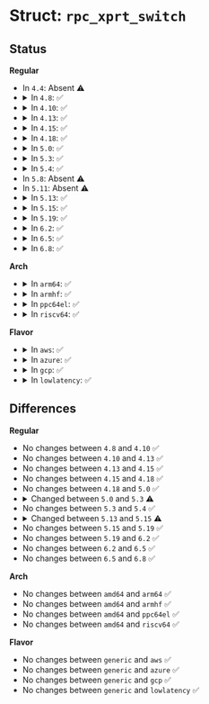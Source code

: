 # Struct: <code>rpc_xprt_switch</code>

## Status
<b>Regular</b>
<ul>
<li>
In <code>4.4</code>: Absent ⚠️
</li>
<li>
<details>
<summary>In <code>4.8</code>: ✅</summary>

```c
struct rpc_xprt_switch {
    spinlock_t xps_lock;
    struct kref xps_kref;
    unsigned int xps_nxprts;
    struct list_head xps_xprt_list;
    struct net *xps_net;
    const struct rpc_xprt_iter_ops *xps_iter_ops;
    struct callback_head xps_rcu;
};
```
</details>
</li>
<li>
<details>
<summary>In <code>4.10</code>: ✅</summary>

```c
struct rpc_xprt_switch {
    spinlock_t xps_lock;
    struct kref xps_kref;
    unsigned int xps_nxprts;
    struct list_head xps_xprt_list;
    struct net *xps_net;
    const struct rpc_xprt_iter_ops *xps_iter_ops;
    struct callback_head xps_rcu;
};
```
</details>
</li>
<li>
<details>
<summary>In <code>4.13</code>: ✅</summary>

```c
struct rpc_xprt_switch {
    spinlock_t xps_lock;
    struct kref xps_kref;
    unsigned int xps_nxprts;
    struct list_head xps_xprt_list;
    struct net *xps_net;
    const struct rpc_xprt_iter_ops *xps_iter_ops;
    struct callback_head xps_rcu;
};
```
</details>
</li>
<li>
<details>
<summary>In <code>4.15</code>: ✅</summary>

```c
struct rpc_xprt_switch {
    spinlock_t xps_lock;
    struct kref xps_kref;
    unsigned int xps_nxprts;
    struct list_head xps_xprt_list;
    struct net *xps_net;
    const struct rpc_xprt_iter_ops *xps_iter_ops;
    struct callback_head xps_rcu;
};
```
</details>
</li>
<li>
<details>
<summary>In <code>4.18</code>: ✅</summary>

```c
struct rpc_xprt_switch {
    spinlock_t xps_lock;
    struct kref xps_kref;
    unsigned int xps_nxprts;
    struct list_head xps_xprt_list;
    struct net *xps_net;
    const struct rpc_xprt_iter_ops *xps_iter_ops;
    struct callback_head xps_rcu;
};
```
</details>
</li>
<li>
<details>
<summary>In <code>5.0</code>: ✅</summary>

```c
struct rpc_xprt_switch {
    spinlock_t xps_lock;
    struct kref xps_kref;
    unsigned int xps_nxprts;
    struct list_head xps_xprt_list;
    struct net *xps_net;
    const struct rpc_xprt_iter_ops *xps_iter_ops;
    struct callback_head xps_rcu;
};
```
</details>
</li>
<li>
<details>
<summary>In <code>5.3</code>: ✅</summary>

```c
struct rpc_xprt_switch {
    spinlock_t xps_lock;
    struct kref xps_kref;
    unsigned int xps_nxprts;
    unsigned int xps_nactive;
    atomic_long_t xps_queuelen;
    struct list_head xps_xprt_list;
    struct net *xps_net;
    const struct rpc_xprt_iter_ops *xps_iter_ops;
    struct callback_head xps_rcu;
};
```
</details>
</li>
<li>
<details>
<summary>In <code>5.4</code>: ✅</summary>

```c
struct rpc_xprt_switch {
    spinlock_t xps_lock;
    struct kref xps_kref;
    unsigned int xps_nxprts;
    unsigned int xps_nactive;
    atomic_long_t xps_queuelen;
    struct list_head xps_xprt_list;
    struct net *xps_net;
    const struct rpc_xprt_iter_ops *xps_iter_ops;
    struct callback_head xps_rcu;
};
```
</details>
</li>
<li>
In <code>5.8</code>: Absent ⚠️
</li>
<li>
In <code>5.11</code>: Absent ⚠️
</li>
<li>
<details>
<summary>In <code>5.13</code>: ✅</summary>

```c
struct rpc_xprt_switch {
    spinlock_t xps_lock;
    struct kref xps_kref;
    unsigned int xps_nxprts;
    unsigned int xps_nactive;
    atomic_long_t xps_queuelen;
    struct list_head xps_xprt_list;
    struct net *xps_net;
    const struct rpc_xprt_iter_ops *xps_iter_ops;
    struct callback_head xps_rcu;
};
```
</details>
</li>
<li>
<details>
<summary>In <code>5.15</code>: ✅</summary>

```c
struct rpc_xprt_switch {
    spinlock_t xps_lock;
    struct kref xps_kref;
    unsigned int xps_id;
    unsigned int xps_nxprts;
    unsigned int xps_nactive;
    unsigned int xps_nunique_destaddr_xprts;
    atomic_long_t xps_queuelen;
    struct list_head xps_xprt_list;
    struct net *xps_net;
    const struct rpc_xprt_iter_ops *xps_iter_ops;
    struct rpc_sysfs_xprt_switch *xps_sysfs;
    struct callback_head xps_rcu;
};
```
</details>
</li>
<li>
<details>
<summary>In <code>5.19</code>: ✅</summary>

```c
struct rpc_xprt_switch {
    spinlock_t xps_lock;
    struct kref xps_kref;
    unsigned int xps_id;
    unsigned int xps_nxprts;
    unsigned int xps_nactive;
    unsigned int xps_nunique_destaddr_xprts;
    atomic_long_t xps_queuelen;
    struct list_head xps_xprt_list;
    struct net *xps_net;
    const struct rpc_xprt_iter_ops *xps_iter_ops;
    struct rpc_sysfs_xprt_switch *xps_sysfs;
    struct callback_head xps_rcu;
};
```
</details>
</li>
<li>
<details>
<summary>In <code>6.2</code>: ✅</summary>

```c
struct rpc_xprt_switch {
    spinlock_t xps_lock;
    struct kref xps_kref;
    unsigned int xps_id;
    unsigned int xps_nxprts;
    unsigned int xps_nactive;
    unsigned int xps_nunique_destaddr_xprts;
    atomic_long_t xps_queuelen;
    struct list_head xps_xprt_list;
    struct net *xps_net;
    const struct rpc_xprt_iter_ops *xps_iter_ops;
    struct rpc_sysfs_xprt_switch *xps_sysfs;
    struct callback_head xps_rcu;
};
```
</details>
</li>
<li>
<details>
<summary>In <code>6.5</code>: ✅</summary>

```c
struct rpc_xprt_switch {
    spinlock_t xps_lock;
    struct kref xps_kref;
    unsigned int xps_id;
    unsigned int xps_nxprts;
    unsigned int xps_nactive;
    unsigned int xps_nunique_destaddr_xprts;
    atomic_long_t xps_queuelen;
    struct list_head xps_xprt_list;
    struct net *xps_net;
    const struct rpc_xprt_iter_ops *xps_iter_ops;
    struct rpc_sysfs_xprt_switch *xps_sysfs;
    struct callback_head xps_rcu;
};
```
</details>
</li>
<li>
<details>
<summary>In <code>6.8</code>: ✅</summary>

```c
struct rpc_xprt_switch {
    spinlock_t xps_lock;
    struct kref xps_kref;
    unsigned int xps_id;
    unsigned int xps_nxprts;
    unsigned int xps_nactive;
    unsigned int xps_nunique_destaddr_xprts;
    atomic_long_t xps_queuelen;
    struct list_head xps_xprt_list;
    struct net *xps_net;
    const struct rpc_xprt_iter_ops *xps_iter_ops;
    struct rpc_sysfs_xprt_switch *xps_sysfs;
    struct callback_head xps_rcu;
};
```
</details>
</li>
</ul>
<b>Arch</b>
<ul>
<li>
<details>
<summary>In <code>arm64</code>: ✅</summary>

```c
struct rpc_xprt_switch {
    spinlock_t xps_lock;
    struct kref xps_kref;
    unsigned int xps_nxprts;
    unsigned int xps_nactive;
    atomic_long_t xps_queuelen;
    struct list_head xps_xprt_list;
    struct net *xps_net;
    const struct rpc_xprt_iter_ops *xps_iter_ops;
    struct callback_head xps_rcu;
};
```
</details>
</li>
<li>
<details>
<summary>In <code>armhf</code>: ✅</summary>

```c
struct rpc_xprt_switch {
    spinlock_t xps_lock;
    struct kref xps_kref;
    unsigned int xps_nxprts;
    unsigned int xps_nactive;
    atomic_long_t xps_queuelen;
    struct list_head xps_xprt_list;
    struct net *xps_net;
    const struct rpc_xprt_iter_ops *xps_iter_ops;
    struct callback_head xps_rcu;
};
```
</details>
</li>
<li>
<details>
<summary>In <code>ppc64el</code>: ✅</summary>

```c
struct rpc_xprt_switch {
    spinlock_t xps_lock;
    struct kref xps_kref;
    unsigned int xps_nxprts;
    unsigned int xps_nactive;
    atomic_long_t xps_queuelen;
    struct list_head xps_xprt_list;
    struct net *xps_net;
    const struct rpc_xprt_iter_ops *xps_iter_ops;
    struct callback_head xps_rcu;
};
```
</details>
</li>
<li>
<details>
<summary>In <code>riscv64</code>: ✅</summary>

```c
struct rpc_xprt_switch {
    spinlock_t xps_lock;
    struct kref xps_kref;
    unsigned int xps_nxprts;
    unsigned int xps_nactive;
    atomic_long_t xps_queuelen;
    struct list_head xps_xprt_list;
    struct net *xps_net;
    const struct rpc_xprt_iter_ops *xps_iter_ops;
    struct callback_head xps_rcu;
};
```
</details>
</li>
</ul>
<b>Flavor</b>
<ul>
<li>
<details>
<summary>In <code>aws</code>: ✅</summary>

```c
struct rpc_xprt_switch {
    spinlock_t xps_lock;
    struct kref xps_kref;
    unsigned int xps_nxprts;
    unsigned int xps_nactive;
    atomic_long_t xps_queuelen;
    struct list_head xps_xprt_list;
    struct net *xps_net;
    const struct rpc_xprt_iter_ops *xps_iter_ops;
    struct callback_head xps_rcu;
};
```
</details>
</li>
<li>
<details>
<summary>In <code>azure</code>: ✅</summary>

```c
struct rpc_xprt_switch {
    spinlock_t xps_lock;
    struct kref xps_kref;
    unsigned int xps_nxprts;
    unsigned int xps_nactive;
    atomic_long_t xps_queuelen;
    struct list_head xps_xprt_list;
    struct net *xps_net;
    const struct rpc_xprt_iter_ops *xps_iter_ops;
    struct callback_head xps_rcu;
};
```
</details>
</li>
<li>
<details>
<summary>In <code>gcp</code>: ✅</summary>

```c
struct rpc_xprt_switch {
    spinlock_t xps_lock;
    struct kref xps_kref;
    unsigned int xps_nxprts;
    unsigned int xps_nactive;
    atomic_long_t xps_queuelen;
    struct list_head xps_xprt_list;
    struct net *xps_net;
    const struct rpc_xprt_iter_ops *xps_iter_ops;
    struct callback_head xps_rcu;
};
```
</details>
</li>
<li>
<details>
<summary>In <code>lowlatency</code>: ✅</summary>

```c
struct rpc_xprt_switch {
    spinlock_t xps_lock;
    struct kref xps_kref;
    unsigned int xps_nxprts;
    unsigned int xps_nactive;
    atomic_long_t xps_queuelen;
    struct list_head xps_xprt_list;
    struct net *xps_net;
    const struct rpc_xprt_iter_ops *xps_iter_ops;
    struct callback_head xps_rcu;
};
```
</details>
</li>
</ul>

## Differences
<b>Regular</b>
<ul>
<li>
No changes between <code>4.8</code> and <code>4.10</code> ✅
</li>
<li>
No changes between <code>4.10</code> and <code>4.13</code> ✅
</li>
<li>
No changes between <code>4.13</code> and <code>4.15</code> ✅
</li>
<li>
No changes between <code>4.15</code> and <code>4.18</code> ✅
</li>
<li>
No changes between <code>4.18</code> and <code>5.0</code> ✅
</li>
<li>
<details>
<summary>Changed between <code>5.0</code> and <code>5.3</code> ⚠️</summary>
<ul>
<li>
<b>Field added. </b>
<code>unsigned int xps_nactive</code>
</li>
<li>
<b>Field added. </b>
<code>atomic_long_t xps_queuelen</code>
</li>
</ul>
</details>
</li>
<li>
No changes between <code>5.3</code> and <code>5.4</code> ✅
</li>
<li>
<details>
<summary>Changed between <code>5.13</code> and <code>5.15</code> ⚠️</summary>
<ul>
<li>
<b>Field added. </b>
<code>unsigned int xps_id</code>
</li>
<li>
<b>Field added. </b>
<code>unsigned int xps_nunique_destaddr_xprts</code>
</li>
<li>
<b>Field added. </b>
<code>struct rpc_sysfs_xprt_switch *xps_sysfs</code>
</li>
</ul>
</details>
</li>
<li>
No changes between <code>5.15</code> and <code>5.19</code> ✅
</li>
<li>
No changes between <code>5.19</code> and <code>6.2</code> ✅
</li>
<li>
No changes between <code>6.2</code> and <code>6.5</code> ✅
</li>
<li>
No changes between <code>6.5</code> and <code>6.8</code> ✅
</li>
</ul>
<b>Arch</b>
<ul>
<li>
No changes between <code>amd64</code> and <code>arm64</code> ✅
</li>
<li>
No changes between <code>amd64</code> and <code>armhf</code> ✅
</li>
<li>
No changes between <code>amd64</code> and <code>ppc64el</code> ✅
</li>
<li>
No changes between <code>amd64</code> and <code>riscv64</code> ✅
</li>
</ul>
<b>Flavor</b>
<ul>
<li>
No changes between <code>generic</code> and <code>aws</code> ✅
</li>
<li>
No changes between <code>generic</code> and <code>azure</code> ✅
</li>
<li>
No changes between <code>generic</code> and <code>gcp</code> ✅
</li>
<li>
No changes between <code>generic</code> and <code>lowlatency</code> ✅
</li>
</ul>

